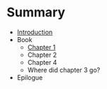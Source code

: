 # Summary

* [Introduction](README.md)
* Book
   * [Chapter 1](content/chapter_1.md)
   * Chapter 2
   * Chapter 4
   * Where did chapter 3 go?
 * Epilogue
